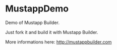 MustappDemo
===========

Demo of Mustapp Builder. 

Just fork it and build it with Mustapp Builder.

More informations here: http://mustappbuilder.com 

